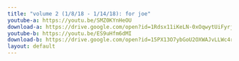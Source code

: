 ```yaml
---
title: "volume 2 (1/8/18 - 1/14/18): for joe"
youtube-a: https://youtu.be/SMZ0KYnHeOU
download-a: https://drive.google.com/open?id=1Rdsx11iKeLN-0xOqwytUiFyrj3T3-eNI"
youtube-b: https://youtu.be/ES9uHfm6dMI
download-b: https://drive.google.com/open?id=15PX13O7ybGoU2OXWAJvLLWc4ry3maHFh 
layout: default
---
```

